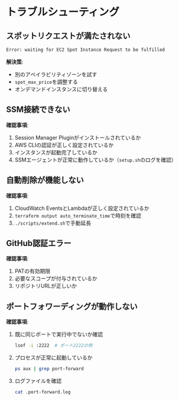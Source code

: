 # トラブルシューティング

## スポットリクエストが満たされない
```bash
Error: waiting for EC2 Spot Instance Request to be fulfilled
```
**解決策**: 
- 別のアベイラビリティゾーンを試す
- `spot_max_price`を調整する
- オンデマンドインスタンスに切り替える

## SSM接続できない
**確認事項**:
1. Session Manager Pluginがインストールされているか
2. AWS CLIの認証が正しく設定されているか
3. インスタンスが起動完了しているか
4. SSMエージェントが正常に動作しているか（`setup.sh`のログを確認）

## 自動削除が機能しない
**確認事項**:
1. CloudWatch EventsとLambdaが正しく設定されているか
2. `terraform output auto_terminate_time`で時刻を確認
3. `./scripts/extend.sh`で手動延長

## GitHub認証エラー
**確認事項**:
1. PATの有効期限
2. 必要なスコープが付与されているか
3. リポジトリURLが正しいか

## ポートフォワーディングが動作しない
**確認事項**:
1. 既に同じポートで実行中でないか確認
   ```bash
   lsof -i :2222  # ポート2222の例
   ```
2. プロセスが正常に起動しているか
   ```bash
   ps aux | grep port-forward
   ```
3. ログファイルを確認
   ```bash
   cat .port-forward.log
   ```